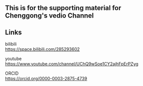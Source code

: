 ## This is for the supporting material for Chenggong's vedio Channel

## Links
bilibili  
https://space.bilibili.com/285293602  

youtube  
https://www.youtube.com/channel/UChQ9wSoe1CY2ajhFpErPZyg  

ORCID  
https://orcid.org/0000-0003-2875-4739  
